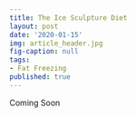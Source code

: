 ```yaml
---
title: The Ice Sculpture Diet
layout: post
date: '2020-01-15'
img: article_header.jpg
fig-caption: null
tags:
- Fat Freezing
published: true
---
```


Coming Soon
